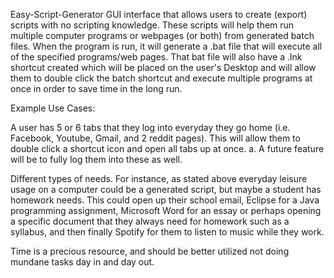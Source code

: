Easy-Script-Generator
GUI interface that allows users to create (export) scripts with no scripting knowledge. These scripts will help them run multiple computer programs or webpages (or both) from generated batch files. When the program is run, it will generate a .bat file that will execute all of the specified programs/web pages. That bat file will also have a .lnk shortcut created which will be placed on the user's Desktop and will allow them to double click the batch shortcut and execute multiple programs at once in order to save time in the long run.

Example Use Cases:

A user has 5 or 6 tabs that they log into everyday they go home (i.e. Facebook, Youtube, Gmail, and 2 reddit pages). This will allow them to double click a shortcut icon and open all tabs up at once. a. A future feature will be to fully log them into these as well.

Different types of needs. For instance, as stated above everyday leisure usage on a computer could be a generated script, but maybe a student has homework needs. This could open up their school email, Eclipse for a Java programming assignment, Microsoft Word for an essay or perhaps opening a specific document that they always need for homework such as a syllabus, and then finally Spotify for them to listen to music while they work.

Time is a precious resource, and should be better utilized not doing mundane tasks day in and day out.

